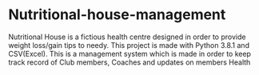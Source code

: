 # Nutritional-house-management
Nutritional House is a fictious health centre designed in order to provide weight loss/gain tips to needy. This project is made with Python 3.8.1 and CSV(Excel). This is a management system which is made in order to keep track record of Club members, Coaches and updates on members Health
